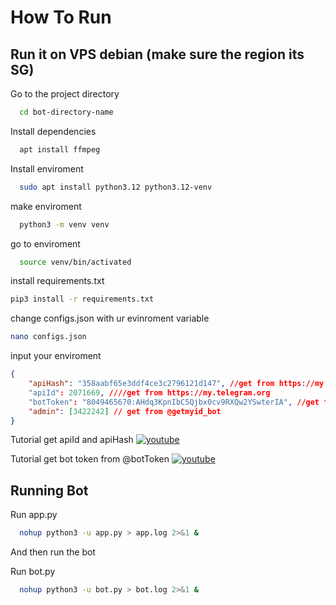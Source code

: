 
# How To Run




## Run it on VPS debian (make sure the region its SG)

Go to the project directory

```bash
  cd bot-directory-name
```

Install dependencies

```bash
  apt install ffmpeg
```

Install enviroment

```bash
  sudo apt install python3.12 python3.12-venv
```

make enviroment

```bash
  python3 -m venv venv
```

go to enviroment

```bash
  source venv/bin/activated
```

install requirements.txt
```bash
pip3 install -r requirements.txt
```

change configs.json with ur evinroment variable

```bash
nano configs.json
```
input your enviroment
```json
{
    "apiHash": "358aabf65e3ddf4ce3c2796121d147", //get from https://my.telegram.org
    "apiId": 2071669, ////get from https://my.telegram.org
    "botToken": "8049465670:AHdq3KpnIbC5Qjbx0cv9RXQw2YSwterIA", //get from @BotFather in
    "admin": [3422242] // get from @getmyid_bot
}
```
Tutorial get apiId and apiHash
[![youtube](https://img.shields.io/badge/youtube-red?style=for-the-badge&logo=youtube&logoColor=white)](https://www.youtube.com/watch?v=tzYTLjdr7rI)

Tutorial get bot token from @botToken
[![youtube](https://img.shields.io/badge/youtube-red?style=for-the-badge&logo=youtube&logoColor=white)](https://youtube.com/shorts/EOke01hZgZ0?si=Q7efRa2DXmL4YQzI)

## Running Bot

Run  app.py
```bash
  nohup python3 -u app.py > app.log 2>&1 &
```

And then run the bot

Run bot.py
```bash
  nohup python3 -u bot.py > bot.log 2>&1 &
```
